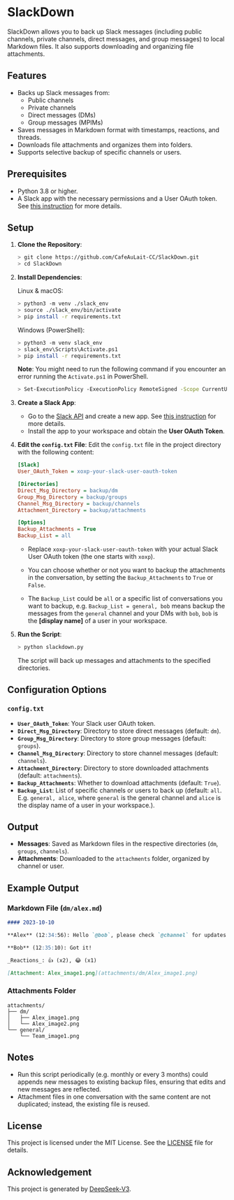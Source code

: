 # SlackDown

SlackDown allows you to back up Slack messages (including public channels, private channels, direct messages, and group messages) to local Markdown files. It also supports downloading and organizing file attachments.

## Features

- Backs up Slack messages from:
  - Public channels
  - Private channels
  - Direct messages (DMs)
  - Group messages (MPIMs)
- Saves messages in Markdown format with timestamps, reactions, and threads.
- Downloads file attachments and organizes them into folders.
- Supports selective backup of specific channels or users.

## Prerequisites

- Python 3.8 or higher.
- A Slack app with the necessary permissions and a User OAuth token. See [this instruction](SlackAPISetup/SlackAppSetup.md) for more details.

## Setup

1. **Clone the Repository**:

   ```bash
   > git clone https://github.com/CafeAuLait-CC/SlackDown.git
   > cd SlackDown
   ```

2. **Install Dependencies**:

   Linux & macOS:

   ```bash
   > python3 -m venv ./slack_env
   > source ./slack_env/bin/activate
   > pip install -r requirements.txt
   ```

   Windows (PowerShell):

   ```bash
   > python3 -m venv slack_env
   > slack_env\Scripts\Activate.ps1
   > pip install -r requirements.txt
   ```

   **Note**: You might need to run the following command if you encounter an error running the `Activate.ps1` in PowerShell.

   ```bash
   > Set-ExecutionPolicy -ExecutionPolicy RemoteSigned -Scope CurrentUser
   ```

4. **Create a Slack App**:
   - Go to the [Slack API](https://api.slack.com/apps) and create a new app. See [this instruction](SlackAPISetup/SlackAppSetup.md) for more details.
   - Install the app to your workspace and obtain the **User OAuth Token**.

5. **Edit the `config.txt` File**:
   Edit the `config.txt` file in the project directory with the following content:

   ```ini
   [Slack]
   User_OAuth_Token = xoxp-your-slack-user-oauth-token

   [Directories]
   Direct_Msg_Directory = backup/dm
   Group_Msg_Directory = backup/groups
   Channel_Msg_Directory = backup/channels
   Attachment_Directory = backup/attachments

   [Options]
   Backup_Attachments = True
   Backup_List = all
   ```

   - Replace `xoxp-your-slack-user-oauth-token` with your actual Slack User OAuth token (the one starts with `xoxp`).

   - You can choose whether or not you want to backup the attachments in the conversation, by setting the `Backup_Attachments` to `True` or `False`.

   - The `Backup_List` could be `all` or a specific list of conversations you want to backup, e.g. `Backup_List = general, bob` means backup the messages from the `general` channel and your DMs with `bob`, `bob` is the **[display name]** of a user in your workspace.

6. **Run the Script**:

   ```bash
   > python slackdown.py
   ```

   The script will back up messages and attachments to the specified directories.

## Configuration Options

### `config.txt`

- **`User_OAuth_Token`**: Your Slack user OAuth token.
- **`Direct_Msg_Directory`**: Directory to store direct messages (default: `dm`).
- **`Group_Msg_Directory`**: Directory to store group messages (default: `groups`).
- **`Channel_Msg_Directory`**: Directory to store channel messages (default: `channels`).
- **`Attachment_Directory`**: Directory to store downloaded attachments (default: `attachments`).
- **`Backup_Attachments`**: Whether to download attachments (default: `True`).
- **`Backup_List`**: List of specific channels or users to back up (default: `all`. E.g. `general, alice`, where `general` is the general channel and `alice` is the display name of a user in your workspace.).

## Output

- **Messages**: Saved as Markdown files in the respective directories (`dm`, `groups`, `channels`).
- **Attachments**: Downloaded to the `attachments` folder, organized by channel or user.

## Example Output

### Markdown File (`dm/alex.md`)

```markdown
#### 2023-10-10

**Alex** (12:34:56): Hello `@bob`, please check `@channel` for updates.

**Bob** (12:35:10): Got it!

_Reactions_: 👍 (x2), 😂 (x1)

[Attachment: Alex_image1.png](attachments/dm/Alex_image1.png)
```

### Attachments Folder

```
attachments/
├── dm/
│   ├── Alex_image1.png
│   └── Alex_image2.png
└── general/
    └── Team_image1.png
```

## Notes

- Run this script periodically (e.g. monthly or every 3 months) could appends new messages to existing backup files, ensuring that edits and new messages are reflected.
- Attachment files in one conversation with the same content are not duplicated; instead, the existing file is reused.

## License

This project is licensed under the MIT License. See the [LICENSE](LICENSE) file for details.

## Acknowledgement

This project is generated by [DeepSeek-V3](www.deepseek.com).
